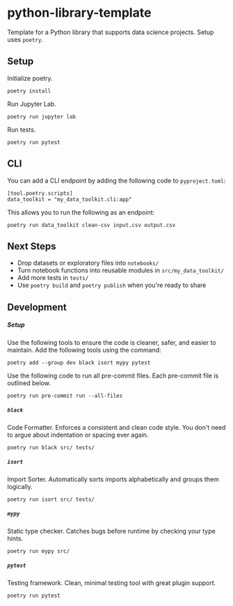 # python-library-template
Template for a Python library that supports data science projects. Setup uses `poetry`.

## Setup

Initialize poetry.
```
poetry install
```

Run Jupyter Lab.
```
poetry run jupyter lab
```

Run tests.
```
poetry run pytest
```

## CLI

You can add a CLI endpoint by adding the following code to `pyproject.toml`:
```
[tool.poetry.scripts]
data_toolkit = "my_data_toolkit.cli:app"
```
This allows you to run the following as an endpoint:
```
poetry run data_toolkit clean-csv input.csv output.csv
```


## Next Steps
- Drop datasets or exploratory files into `notebooks/`
- Turn notebook functions into reusable modules in `src/my_data_toolkit/`
- Add more tests in `tests/`
- Use `poetry build` and `poetry publish` when you're ready to share


## Development

##### Setup

Use the following tools to ensure the code is cleaner, safer, and easier to maintain. Add the following tools using the command:
```
poetry add --group dev black isort mypy pytest
```

Use the following code to run all pre-commit files. Each pre-commit file is outlined below.
```
poetry run pre-commit run --all-files
```

##### `black`
Code Formatter. Enforces a consistent and clean code style. You don't need to argue about indentation or spacing ever again.
```
poetry run black src/ tests/
```

##### `isort`
Import Sorter. Automatically sorts imports alphabetically and groups them logically.
```
poetry run isort src/ tests/
```

##### `mypy`
Static type checker. Catches bugs before runtime by checking your type hints.
```
poetry run mypy src/
```

##### `pytest`
Testing framework. Clean, minimal testing tool with great plugin support.
```
poetry run pytest
```
